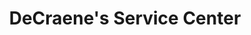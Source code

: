 ---
title: "DeCraene's Service Center"
url: /woodstock/decraenes-service-center/
shop: car repair
---